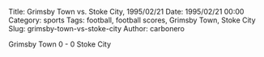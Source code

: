 Title: Grimsby Town vs. Stoke City, 1995/02/21
Date: 1995/02/21 00:00
Category: sports
Tags: football, football scores, Grimsby Town, Stoke City
Slug: grimsby-town-vs-stoke-city
Author: carbonero


Grimsby Town 0 - 0 Stoke City
